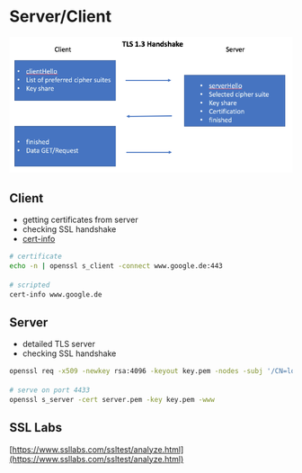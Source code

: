 # Server/Client

![TLS 1.3 Handshake (CC) Skisope999/commons.wikimedia.org](handshake.png)

## Client

* getting certificates from server
* checking SSL handshake
* [cert-info](https://raw.githubusercontent.com/elsamuko/tools/master/common/cert-info)

```bash
# certificate
echo -n | openssl s_client -connect www.google.de:443

# scripted
cert-info www.google.de
```

## Server

* detailed TLS server
* checking SSL handshake

```bash
openssl req -x509 -newkey rsa:4096 -keyout key.pem -nodes -subj '/CN=localhost' -days 365 -out server.pem

# serve on port 4433
openssl s_server -cert server.pem -key key.pem -www
```

## SSL Labs

[https://www.ssllabs.com/ssltest/analyze.html](https://www.ssllabs.com/ssltest/analyze.html)
